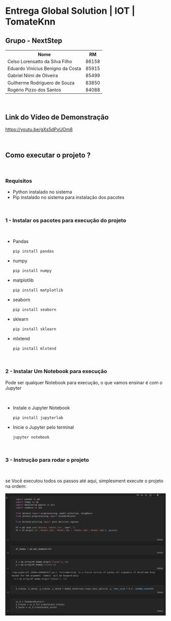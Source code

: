 # Entrega Global Solution | IOT | TomateKnn

## <b>Grupo - NextStep</b>
<table>
    <tr>
        <th>Nome</th>
        <th>RM</th>
    </tr>
    <tr>
        <td>Celso Lorensatto da Silva Filho</td>
        <td>86158</td>
    </tr>
    <tr>
        <td>Eduardo Vinícius Benigno da Costa</td>
        <td>85915</td>
    </tr>
    <tr>
        <td>Gabriel Niimi de Oliveira</td>
        <td>85499</td>
    </tr>
    <tr>
        <td>Guilherme Rodriguero de Souza</td>
        <td>83850</td>
    </tr>
    <tr>
        <td>Rogério Pizzo dos Santos</td>
        <td>84088</td>
    </tr>
</table>

<br/>

## <b>Link do Vídeo de Demonstração</b>

https://youtu.be/gXs5dPxUOm8


<br/>

## <b>Como executar o projeto ?</b>

<br/>

### Requisitos

* Python instalado no sistema
* Pip instalado no sistema para instalação dos pacotes

<br/>

### 1 - Instalar os pacotes para execução do projeto

<br/>

- Pandas
  ~~~Shell
  pip install pandas
  ~~~

- numpy
  ~~~Shell
  pip install numpy
  ~~~

- matplotlib
  ~~~Shell
  pip install matplotlib
  ~~~

- seaborn
  ~~~Shell
  pip install seaborn
  ~~~

- sklearn
  ~~~Shell
  pip install sklearn
  ~~~

- mlxtend
  ~~~Shell
  pip install mlxtend
  ~~~

<br/>

### 2 - Instalar Um Notebook para execução
<p>Pode ser qualquer Notebook para execução, o que vamos ensinar é com o Jupyter</p>

<br/>

- Instale o Jupyter Notebook
  ~~~Shell
  pip install jupyterlab
  ~~~

- Inicie o Jupyter pelo terminal
  ~~~Shell
  jupyter notebook
  ~~~


<br/>

### 3 - Instrução para rodar o projeto

<br/>

se Você executou todos os passos até aqui, simplesment execute o projeto na ordem:

![Demonstração](./img/01.png)


